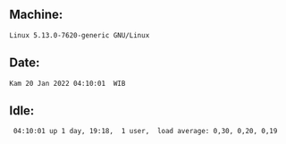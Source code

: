 ## Machine:
```
Linux 5.13.0-7620-generic GNU/Linux
```
## Date:
```
Kam 20 Jan 2022 04:10:01  WIB
```
## Idle:
```
 04:10:01 up 1 day, 19:18,  1 user,  load average: 0,30, 0,20, 0,19
```
